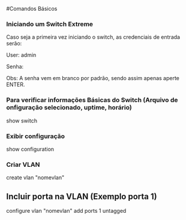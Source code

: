 #Comandos Básicos

### Iniciando um Switch Extreme

Caso seja a primeira vez iniciando o switch, as credenciais de entrada serão:

User: admin

Senha:

Obs: A senha vem em branco por padrão, sendo assim apenas aperte ENTER.

### Para verificar informações Básicas do Switch (Arquivo de onfiguração selecionado, uptime, horário)

show switch

### Exibir configuração

show configuration

### Criar VLAN

create vlan "nomevlan"

## Incluir porta na VLAN (Exemplo porta 1)
configure vlan "nomevlan" add ports 1 untagged
